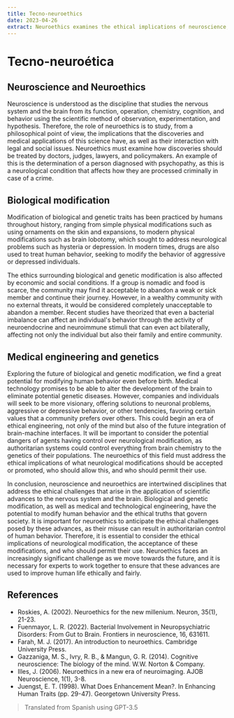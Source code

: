 ```yaml
---
title: Tecno-neuroethics
date: 2023-04-26
extract: Neuroethics examines the ethical implications of neuroscience, including medical and genetic modification, to avoid authoritarian control over human behavior.
---
```


# Tecno-neuroética

## Neuroscience and Neuroethics

Neuroscience is understood as the discipline that studies the nervous system and the brain from its function, operation, chemistry, cognition, and behavior using the scientific method of observation, experimentation, and hypothesis. Therefore, the role of neuroethics is to study, from a philosophical point of view, the implications that the discoveries and medical applications of this science have, as well as their interaction with legal and social issues. Neuroethics must examine how discoveries should be treated by doctors, judges, lawyers, and policymakers. An example of this is the determination of a person diagnosed with psychopathy, as this is a neurological condition that affects how they are processed criminally in case of a crime.

## Biological modification

Modification of biological and genetic traits has been practiced by humans throughout history, ranging from simple physical modifications such as using ornaments on the skin and expansions, to modern physical modifications such as brain lobotomy, which sought to address neurological problems such as hysteria or depression. In modern times, drugs are also used to treat human behavior, seeking to modify the behavior of aggressive or depressed individuals.

The ethics surrounding biological and genetic modification is also affected by economic and social conditions. If a group is nomadic and food is scarce, the community may find it acceptable to abandon a weak or sick member and continue their journey. However, in a wealthy community with no external threats, it would be considered completely unacceptable to abandon a member. Recent studies have theorized that even a bacterial imbalance can affect an individual's behavior through the activity of neuroendocrine and neuroimmune stimuli that can even act bilaterally, affecting not only the individual but also their family and entire community.

## Medical engineering and genetics

Exploring the future of biological and genetic modification, we find a great potential for modifying human behavior even before birth. Medical technology promises to be able to alter the development of the brain to eliminate potential genetic diseases. However, companies and individuals will seek to be more visionary, offering solutions to neuronal problems, aggressive or depressive behavior, or other tendencies, favoring certain values that a community prefers over others. This could begin an era of ethical engineering, not only of the mind but also of the future integration of brain-machine interfaces. It will be important to consider the potential dangers of agents having control over neurological modification, as authoritarian systems could control everything from brain chemistry to the genetics of their populations. The neuroethics of this field must address the ethical implications of what neurological modifications should be accepted or promoted, who should allow this, and who should permit their use.

In conclusion, neuroscience and neuroethics are intertwined disciplines that address the ethical challenges that arise in the application of scientific advances to the nervous system and the brain. Biological and genetic modification, as well as medical and technological engineering, have the potential to modify human behavior and the ethical truths that govern society. It is important for neuroethics to anticipate the ethical challenges posed by these advances, as their misuse can result in authoritarian control of human behavior. Therefore, it is essential to consider the ethical implications of neurological modification, the acceptance of these modifications, and who should permit their use. Neuroethics faces an increasingly significant challenge as we move towards the future, and it is necessary for experts to work together to ensure that these advances are used to improve human life ethically and fairly.

## References

- Roskies, A. (2002). Neuroethics for the new millenium. Neuron, 35(1), 21-23.
- Fuenmayor, L. R. (2022). Bacterial Involvement in Neuropsychiatric Disorders: From Gut to Brain. Frontiers in neuroscience, 16, 631611.
- Farah, M. J. (2017). An introduction to neuroethics. Cambridge University Press.
- Gazzaniga, M. S., Ivry, R. B., & Mangun, G. R. (2014). Cognitive neuroscience: The biology of the mind. W.W. Norton & Company.
- Illes, J. (2006). Neuroethics in a new era of neuroimaging. AJOB Neuroscience, 1(1), 3-8.
- Juengst, E. T. (1998). What Does Enhancement Mean?. In Enhancing Human Traits (pp. 29-47). Georgetown University Press.

> Translated from Spanish using GPT-3.5
